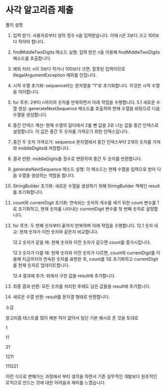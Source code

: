 # 사각 알고리즘 제출

풀이 설명

1. 입력 받기: 사용자로부터 양의 정수 n을 입력받습니다. 이때 n은 3보다 크고 100보다 작아야 합니다.

2. findMiddleTwoDigits 메소드 실행: 입력 받은 n을 이용해 findMiddleTwoDigits 메소드를 호출합니다.

3. 예외 처리: n이 3보다 작거나 100보다 크면, 잘못된 입력이므로 IllegalArgumentException 예외를 던집니다.

4. 시작 수열 초기화: sequence라는 문자열을 "1"로 초기화합니다. 이것은 시작 수열을 의미합니다.

5. for 루프: 2부터 n까지의 숫자를 반복하면서 아래 작업을 수행합니다.
   5.1 새로운 수열 생성: generateNextSequence 메소드를 호출하여 현재 수열을 바탕으로 다음 수열을 생성합니다.
   
6. 중간 인덱스 계산: 현재 수열의 길이에서 2를 뺀 값을 2로 나눈 값을 중간 인덱스로 설정합니다. 이 값은 중간 두 숫자를 가져오기 위한 인덱스입니다.

7. 중간 두 숫자 가져오기: sequence 문자열에서 중간 인덱스부터 2개의 숫자를 가져와 middleDigits에 저장합니다.

8. 결과 반환: middleDigits를 정수로 변환하여 중간 두 숫자를 반환합니다.

9. generateNextSequence 메소드 실행: 이 메소드는 현재 수열을 입력으로 받아 다음 수열을 생성하는 역할을 합니다.

10. StringBuilder 초기화: 새로운 수열을 생성하기 위해 StringBuilder 객체인 result를 초기화합니다.

11. count와 currentDigit 초기화: 연속되는 숫자의 개수를 세기 위한 count 변수를 1로 초기화하고, 현재 숫자를 나타내는 currentDigit 변수를 첫 번째 숫자로 설정합니다.

12. for 루프: 두 번째 숫자부터 끝까지 반복하며 아래 작업을 수행합니다.
    12.1 숫자 비교: 현재 숫자가 이전 숫자와 같은지 비교합니다.
    
    12.2 숫자가 같을 때: 현재 숫자와 이전 숫자가 같으면 count를 증가시킵니다.
    
    12.3 숫자가 다를 때: 현재 숫자와 이전 숫자가 다르면, count와 currentDigit를 이용해 지금까지의 연속된 숫자를 표현한 후, count를 1로 초기화하고 currentDigit를 현재 숫자로 업데이트합니다.

    12.4 결과에 추가: 위에서 구한 값을 result에 추가합니다.

13. 최종 결과 반환: 모든 숫자를 처리한 후에도 남은 값들을 result에 추가합니다.

14. 새로운 수열 반환: result를 문자열 형태로 반환합니다.

소감

알고리즘 테스트를 많이 해본 적이 없어서 일단 기본 예시로 준 것을 토대로

1 

11

21

1211

111221

이런 식으로 변해가는 과정에서 부터 생각을 하면서 기존 실무적인 개발보다 원초적인 로직으로 만드는 것에 대한 어려움과 재미를 느꼈습니다.
